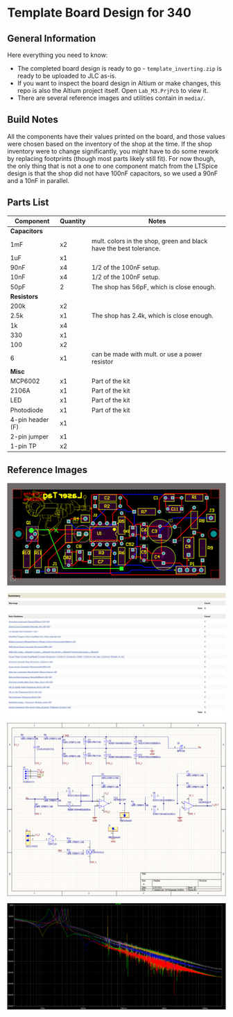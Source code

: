 # Template Board Design for 340

## General Information

Here everything you need to know:

- The completed board design is ready to go - `template_inverting.zip` is ready to be uploaded to JLC as-is.
- If you want to inspect the board design in Altium or make changes, this repo is also the Altium project itself. Open `Lab_M3.PrjPcb` to view it.
- There are several reference images and utilities contain in `media/`.

## Build Notes

All the components have their values printed on the board, and those values were chosen based on the inventory of the shop at the time. If the shop inventory were to change significantly, you might have to do some rework by replacing footprints (though most parts likely still fit). For now though, the only thing that is not a one to one component match from the LTSpice design is that the shop did not have 100nF capacitors, so we used a 90nF and a 10nF in parallel.

## Parts List

| **Component**    | **Quantity** | **Notes**                                                          |
|------------------|--------------|--------------------------------------------------------------------|
| **Capacitors**   |              |                                                                    |
| 1mF              | x2           | mult. colors in the shop, green and black have the best tolerance. |
| 1uF              | x1           |                                                                    |
| 90nF             | x4           | 1/2 of the 100nF setup.                                            |
| 10nF             | x4           | 1/2 of the 100nF setup.                                            |
| 50pF             | 2            | The shop has 56pF, which is close enough.                          |
| **Resistors**    |              |                                                                    |
| 200k             | x2           |                                                                    |
| 2.5k             | x1           | The shop has 2.4k, which is close enough.                          |
| 1k               | x4           |                                                                    |
| 330              | x1           |                                                                    |
| 100              | x2           |                                                                    |
| 6                | x1           | can be made with mult. or use a power resistor                     |
| **Misc**         |              |                                                                    |
| MCP6002          | x1           | Part of the kit                                                    |
| 2106A            | x1           | Part of the kit                                                    |
| LED              | x1           | Part of the kit                                                    |
| Photodiode       | x1           | Part of the kit                                                    |
| 4-pin header (F) | x1           |                                                                    |
| 2-pin jumper     | x1           |                                                                    |
| 1-pin TP         | x2           |                                                                    |

## Reference Images

![Image of the board design](/images/board_design.png)

![Image of the board design](/images/drc_summary.png)

![Image of the board design](/images/schematic_altium.png)

![Image of the board design](/images/fft_ltspice.png)